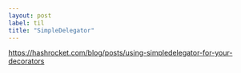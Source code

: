 ```yaml
---
layout: post
label: til
title: "SimpleDelegator"
---
```


https://hashrocket.com/blog/posts/using-simpledelegator-for-your-decorators

